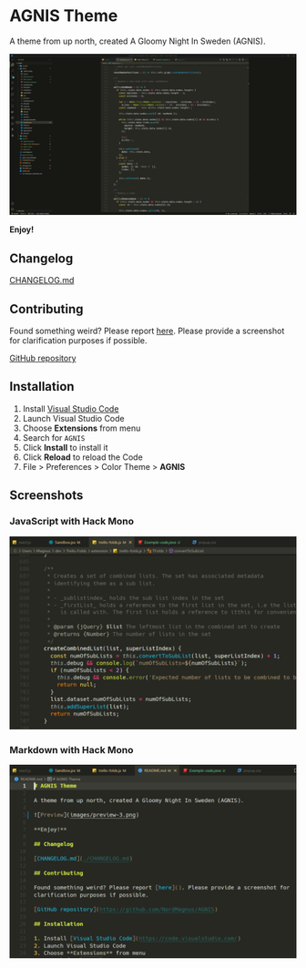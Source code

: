 # AGNIS Theme

A theme from up north, created A Gloomy Night In Sweden (AGNIS).

![Preview](images/preview-3.png)

**Enjoy!**

## Changelog

[CHANGELOG.md](./CHANGELOG.md)

## Contributing

Found something weird? Please report [here](). Please provide a screenshot for
clarification purposes if possible.

[GitHub repository](https://github.com/NordMagnus/AGNIS)

## Installation

1. Install [Visual Studio Code](https://code.visualstudio.com/)
2. Launch Visual Studio Code
3. Choose **Extensions** from menu
4. Search for `AGNIS`
5. Click **Install** to install it
6. Click **Reload** to reload the Code
7. File > Preferences > Color Theme > **AGNIS**

## Screenshots

### JavaScript with Hack Mono

![Preview](images/screenshot-js-hack.png)

### Markdown with Hack Mono

![Screenshot Markdown](images/screenshot-markdown.png)
